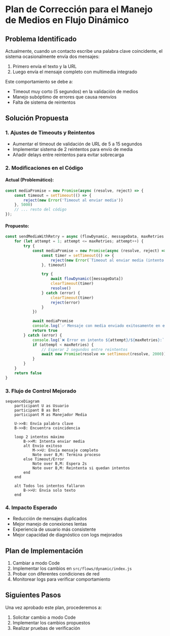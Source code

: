 # Plan de Corrección para el Manejo de Medios en Flujo Dinámico

## Problema Identificado
Actualmente, cuando un contacto escribe una palabra clave coincidente, el sistema ocasionalmente envía dos mensajes:
1. Primero envía el texto y la URL
2. Luego envía el mensaje completo con multimedia integrado

Este comportamiento se debe a:
- Timeout muy corto (5 segundos) en la validación de medios
- Manejo subóptimo de errores que causa reenvíos
- Falta de sistema de reintentos

## Solución Propuesta

### 1. Ajustes de Timeouts y Reintentos
- Aumentar el timeout de validación de URL de 5 a 15 segundos
- Implementar sistema de 2 reintentos para envío de media
- Añadir delays entre reintentos para evitar sobrecarga

### 2. Modificaciones en el Código

#### Actual (Problemático):
```javascript
const mediaPromise = new Promise(async (resolve, reject) => {
    const timeout = setTimeout(() => {
        reject(new Error('Timeout al enviar media'))
    }, 5000)
    // ... resto del código
});
```

#### Propuesto:
```javascript
const sendMediaWithRetry = async (flowDynamic, messageData, maxRetries = 2, timeout = 15000) => {
    for (let attempt = 1; attempt <= maxRetries; attempt++) {
        try {
            const mediaPromise = new Promise(async (resolve, reject) => {
                const timer = setTimeout(() => {
                    reject(new Error(`Timeout al enviar media (intento ${attempt})`))
                }, timeout)

                try {
                    await flowDynamic([messageData])
                    clearTimeout(timer)
                    resolve()
                } catch (error) {
                    clearTimeout(timer)
                    reject(error)
                }
            })

            await mediaPromise
            console.log(`✅ Mensaje con media enviado exitosamente en el intento ${attempt}`)
            return true
        } catch (error) {
            console.log(`❌ Error en intento ${attempt}/${maxRetries}:`, error.message)
            if (attempt < maxRetries) {
                // Esperar 2 segundos entre reintentos
                await new Promise(resolve => setTimeout(resolve, 2000))
            }
        }
    }
    return false
}
```

### 3. Flujo de Control Mejorado

```mermaid
sequenceDiagram
    participant U as Usuario
    participant B as Bot
    participant M as Manejador Media
    
    U->>B: Envía palabra clave
    B->>B: Encuentra coincidencia
    
    loop 2 intentos máximo
        B->>M: Intenta enviar media
        alt Envío exitoso
            M->>U: Envía mensaje completo
            Note over B,M: Termina proceso
        else Timeout/Error
            Note over B,M: Espera 2s
            Note over B,M: Reintenta si quedan intentos
        end
    end
    
    alt Todos los intentos fallaron
        B->>U: Envía solo texto
    end
```

### 4. Impacto Esperado
- Reducción de mensajes duplicados
- Mejor manejo de conexiones lentas
- Experiencia de usuario más consistente
- Mejor capacidad de diagnóstico con logs mejorados

## Plan de Implementación

1. Cambiar a modo Code
2. Implementar los cambios en `src/flows/dynamic/index.js`
3. Probar con diferentes condiciones de red
4. Monitorear logs para verificar comportamiento

## Siguientes Pasos
Una vez aprobado este plan, procederemos a:
1. Solicitar cambio a modo Code
2. Implementar los cambios propuestos
3. Realizar pruebas de verificación